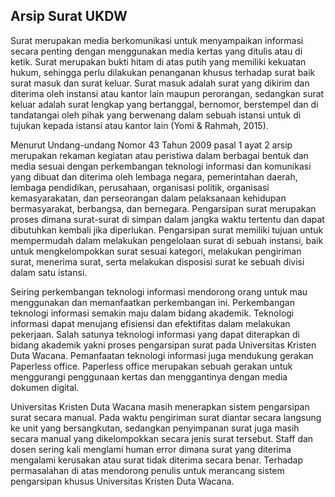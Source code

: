 ## Arsip Surat UKDW

Surat merupakan media berkomunikasi untuk menyampaikan informasi secara penting dengan menggunakan media kertas yang ditulis atau di ketik. Surat merupakan bukti hitam di atas putih yang memiliki kekuatan hukum, sehingga perlu dilakukan penanganan khusus terhadap surat baik surat masuk dan surat keluar. Surat masuk adalah surat yang dikirim dan diterima oleh instansi atau kantor lain maupun perorangan, sedangkan surat keluar adalah surat lengkap yang bertanggal, bernomor, berstempel dan di tandatangai oleh pihak yang berwenang dalam sebuah istansi untuk di tujukan kepada istansi atau kantor lain (Yomi & Rahmah, 2015).

Menurut Undang-undang Nomor 43 Tahun 2009 pasal 1 ayat 2 arsip merupakan rekaman kegiatan atau peristiwa dalam berbagai bentuk dan media sesuai dengan perkembangan teknologi informasi dan komunikasi yang dibuat dan diterima oleh lembaga negara, pemerintahan daerah, lembaga pendidikan, perusahaan, organisasi politik, organisasi kemasyarakatan, dan perseorangan dalam pelaksanaan kehidupan bermasyarakat, berbangsa, dan bernegara. Pengarsipan surat merupakan proses dimana surat-surat di simpan dalam jangka waktu tertentu dan dapat dibutuhkan kembali jika diperlukan. Pengarsipan surat memiliki tujuan untuk mempermudah dalam melakukan pengelolaan surat di sebuah instansi, baik untuk mengkelompokkan surat sesuai kategori, melakukan pengiriman surat, menerima surat, serta melakukan disposisi surat ke sebuah divisi dalam satu istansi.

Seiring perkembangan teknologi informasi mendorong orang untuk mau menggunakan dan memanfaatkan perkembangan ini. Perkembangan teknologi informasi semakin maju dalam bidang akademik. Teknologi informasi dapat menujang efisiensi dan efektifitas dalam melakukan pekerjaan. Salah satunya teknologi informasi yang dapat diterapkan di bidang akademik yakni proses pengarsipan surat pada Universitas Kristen Duta Wacana. Pemanfaatan teknologi informasi juga mendukung gerakan Paperless office. Paperless office merupakan sebuah gerakan untuk menggurangi penggunaan kertas dan menggantinya dengan media dokumen digital.

Universitas Kristen Duta Wacana masih menerapkan sistem pengarsipan surat secara manual. Pada waktu pengiriman surat diantar secara langsung ke unit yang bersangkutan, sedangkan penyimpanan surat juga masih secara manual yang dikelompokkan secara jenis surat tersebut. Staff dan dosen sering kali menglami human error dimana surat yang diterima mengalami kerusakan atau surat tidak diterima secara benar. Terhadap permasalahan di atas mendorong penulis untuk merancang sistem pengarsipan khusus Universitas Kristen Duta Wacana.
